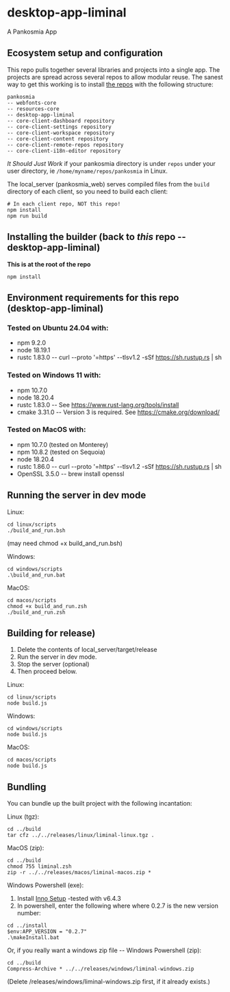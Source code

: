 # desktop-app-liminal
A Pankosmia App

## Ecosystem setup and configuration
This repo pulls together several libraries and projects into a single app. The projects are spread across several repos to allow modular reuse. The sanest way to get this working is to install [the repos](https://github.com/pankosmia/repositories) with the following structure:

```
pankosmia
-- webfonts-core
-- resources-core
-- desktop-app-liminal
-- core-client-dashboard repository
-- core-client-settings repository
-- core-client-workspace repository
-- core-client-content repository
-- core-client-remote-repos repository
-- core-client-i18n-editor repository
```

*It Should Just Work* if your pankosmia directory is under `repos` under your user directory, ie `/home/myname/repos/pankosmia` in Linux.

The local_server (pankosmia_web) serves compiled files from the `build` directory of each client, so you need to build each client:
```
# In each client repo, NOT this repo!
npm install
npm run build
```

## Installing the builder (back to _this_ repo -- desktop-app-liminal)
**This is at the root of the repo**
```text
npm install
```

## Environment requirements for this repo (desktop-app-liminal)

### Tested on Ubuntu 24.04 with:
- npm 9.2.0
- node 18.19.1
- rustc 1.83.0 -- curl --proto '=https' --tlsv1.2 -sSf https://sh.rustup.rs | sh

### Tested on Windows 11 with:
- npm 10.7.0
- node 18.20.4
- rustc 1.83.0 -- See https://www.rust-lang.org/tools/install
- cmake 3.31.0 -- Version 3 is required. See https://cmake.org/download/

### Tested on MacOS with:
- npm 10.7.0 (tested on Monterey)
- npm 10.8.2 (tested on Sequoia)
- node 18.20.4
- rustc 1.86.0 -- curl --proto '=https' --tlsv1.2 -sSf https://sh.rustup.rs | sh
- OpenSSL 3.5.0 -- brew install openssl

## Running the server in dev mode
Linux:
```text
cd linux/scripts
./build_and_run.bsh
```
(may need chmod +x build_and_run.bsh)

Windows:
```text
cd windows/scripts
.\build_and_run.bat
```
MacOS:
```text
cd macos/scripts
chmod +x build_and_run.zsh
./build_and_run.zsh
```

## Building for release)

1. Delete the contents of local_server/target/release
2. Run the server in dev mode.
3. Stop the server (optional)
4. Then proceed below.

Linux:
```text
cd linux/scripts
node build.js
```
Windows:
```text
cd windows/scripts
node build.js
```
MacOS:
```text
cd macos/scripts
node build.js
```
## Bundling
You can bundle up the built project with the following incantation:

Linux (tgz):
```text
cd ../build
tar cfz ../../releases/linux/liminal-linux.tgz .
```

MacOS (zip):
```text
cd ../build
chmod 755 liminal.zsh
zip -r ../../releases/macos/liminal-macos.zip *
```
Windows Powershell (exe):
1. Install [Inno Setup](https://jrsoftware.org/isdl.php) -tested with v6.4.3
2. In powershell, enter the following where where 0.2.7 is the new version number:
```text
cd ../install
$env:APP_VERSION = "0.2.7"
.\makeInstall.bat
```

Or, if you really want a windows zip file -- Windows Powershell (zip):
```text
cd ../build
Compress-Archive * ../../releases/windows/liminal-windows.zip
```
(Delete /releases/windows/liminal-windows.zip first, if it already exists.)
